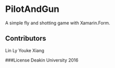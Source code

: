 # PilotAndGun

A simple fly and shotting game with Xamarin.Form. 

## Contributors
Lin Ly
Youke Xiang

###License
Deakin University 2016